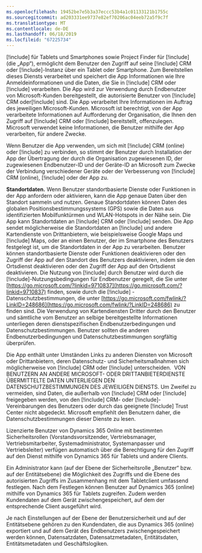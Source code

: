 ```yaml
---
ms.openlocfilehash: 19452be7e5b3a37eccc53b4a1c01133121b1755c
ms.sourcegitcommit: ad203331ee9737e82ef70206ac04eeb72a5f9c7f
ms.translationtype: MT
ms.contentlocale: de-DE
ms.lasthandoff: 06/18/2019
ms.locfileid: "67225734"
---
```

[!include[](../includes/pn-dynamics-crm.md)] für Tablets und Smartphones sowie Project Finder für [!include[](../includes/pn-project-finder-dyn-365.md)] (die „App“), ermöglicht dem Benutzer den Zugriff auf seine [!include[](../includes/pn-microsoft-dynamics.md)] CRM oder [!include[](../includes/pn-dynamics-crm.md)]-Instanz über ein Tablet oder Smartphone. Zum Bereitstellen dieses Diensts verarbeitet und speichert die App Informationen wie Ihre Anmeldeinformationen und die Daten, die Sie in [!include[](../includes/pn-microsoft-dynamics.md)] CRM oder [!include[](../includes/pn-dynamics-crm.md)] verarbeiten. Die App wird zur Verwendung durch Endbenutzer von Microsoft-Kunden bereitgestellt, die autorisierte Benutzer von [!include[](../includes/pn-microsoft-dynamics.md)] CRM oder[!include[](../includes/pn-dynamics-crm.md)] sind. Die App verarbeitet Ihre Informationen im Auftrag des jeweiligen Microsoft-Kunden. Microsoft ist berechtigt, von der App verarbeitete Informationen auf Aufforderung der Organisation, die Ihnen den Zugriff auf [!include[](../includes/pn-microsoft-dynamics.md)] CRM oder [!include[](../includes/pn-dynamics-crm.md)] bereitstellt, offenzulegen. Microsoft verwendet keine Informationen, die Benutzer mithilfe der App verarbeiten, für andere Zwecke.  

Wenn Benutzer die App verwenden, um sich mit [!include[](../includes/pn-microsoft-dynamics.md)] CRM (online) oder [!include[](../includes/pn-crm-online.md)] zu verbinden, so stimmt der Benutzer durch Installation der App der Übertragung der durch die Organisation zugewiesenen ID, der zugewiesenen Endbenutzer-ID und der Geräte-ID an Microsoft zum Zwecke der Verbindung verschiedener Geräte oder der Verbesserung von [!include[](../includes/pn-microsoft-dynamics.md)] CRM (online), [!include[](../includes/pn-crm-online.md)] oder der App zu.  

**Standortdaten.** Wenn Benutzer standortbasierte Dienste oder Funktionen in der App anfordern oder aktivieren, kann die App genaue Daten über den Standort sammeln und nutzen. Genaue Standortdaten können Daten des globalen Positionsbestimmungssystems (GPS) sowie die Daten aus identifizierten Mobilfunktürmen und WLAN-Hotspots in der Nähe sein. Die App kann Standortdaten an [!include[](../includes/pn-microsoft-dynamics.md)] CRM oder [!include[](../includes/pn-dynamics-crm.md)] senden. Die App sendet möglicherweise die Standortdaten an [!include[](../includes/pn-bing-maps.md)] und andere Kartendienste von Drittanbietern, wie beispielsweise Google Maps und [!include[](../includes/tn-apple.md)] Maps, oder an einen Benutzer, der im Smartphone des Benutzers festgelegt ist, um die Standortdaten in der App zu verarbeiten. Benutzer können standortbasierte Dienste oder Funktionen deaktivieren oder den Zugriff der App auf den Standort des Benutzers deaktivieren, indem sie den Ortsdienst deaktivieren oder den Zugriff der App auf den Ortsdienst deaktivieren. Die Nutzung von [!include[](../includes/pn-bing-maps.md)] durch Benutzer wird durch die [!include[](../includes/pn-bing-maps.md)]-Nutzungsbedingungen für Endbenutzer geregelt, die Sie unter [https://go.microsoft.com/?linkid=9710837](https://go.microsoft.com/?linkid=9710837) finden, sowie durch die [!include[](../includes/pn-bing-maps.md)] -Datenschutzbestimmungen, die unter [https://go.microsoft.com/fwlink/?LinkID=248686](https://go.microsoft.com/fwlink/?LinkID=248686) zu finden sind. Die Verwendung von Kartendiensten Dritter durch den Benutzer und sämtliche vom Benutzer an selbige bereitgestellte Informationen unterliegen deren dienstspezifischen Endbenutzerbedingungen und Datenschutzbestimmungen. Benutzer sollten die anderen Endbenutzerbedingungen und Datenschutzbestimmungen sorgfältig überprüfen.

Die App enthält unter Umständen Links zu anderen Diensten von Microsoft oder Drittanbietern, deren Datenschutz- und Sicherheitsmaßnahmen sich möglicherweise von [!include[](../includes/pn-microsoft-dynamics.md)] CRM oder [!include[](../includes/pn-dynamics-crm.md)] unterscheiden.  VON BENUTZERN AN ANDERE MICROSOFT- ODER DRITTANBIETERDIENSTE ÜBERMITTELTE DATEN UNTERLIEGEN DEN DATENSCHUTZBESTIMMUNGEN DES JEWEILIGEN DIENSTS. Um Zweifel zu vermeiden, sind Daten, die außerhalb von [!include[](../includes/pn-microsoft-dynamics.md)] CRM oder [!include[](../includes/pn-dynamics-crm.md)] freigegeben werden, von den [!include[](../includes/pn-microsoft-dynamics.md)] CRM- oder [!include[](../includes/pn-dynamics-crm.md)]-Vereinbarungen des Benutzers oder durch das geeignete [!include[](../includes/pn-microsoft-dynamics.md)] Trust Center nicht abgedeckt. Microsoft empfiehlt den Benutzern daher, die Datenschutzbestimmungen dieser Dienste zu lesen.

Lizenzierte Benutzer von Dynamics 365 Online mit bestimmten Sicherheitsrollen (Vorstandsvorsitzender, Vertriebsmanager, Vertriebsmitarbeiter, Systemadministrator, Systemanpasser und Vertriebsleiter) verfügen automatisch über die Berechtigung für den Zugriff auf den Dienst mithilfe von Dynamics 365 für Tablets und andere Clients.  
  
Ein Administrator kann (auf der Ebene der Sicherheitsrolle „Benutzer“ bzw. auf der Entitätsebene) die Möglichkeit des Zugriffs und die Ebene des autorisierten Zugriffs im Zusammenhang mit dem Tabletclient umfassend festlegen. Nach dem Festlegen können Benutzer auf Dynamics 365 (online) mithilfe von Dynamics 365 für Tablets zugreifen. Zudem werden Kundendaten auf dem Gerät zwischengespeichert, auf dem der entsprechende Client ausgeführt wird.  
  
Je nach Einstellungen auf der Ebene der Benutzersicherheit und auf der Entitätsebene gehören zu den Kundendaten, die aus Dynamics 365 (online) exportiert und auf dem Gerät des Endbenutzers zwischengespeichert werden können, Datensatzdaten, Datensatzmetadaten, Entitätsdaten, Entitätsmetadaten und Geschäftslogiken.
